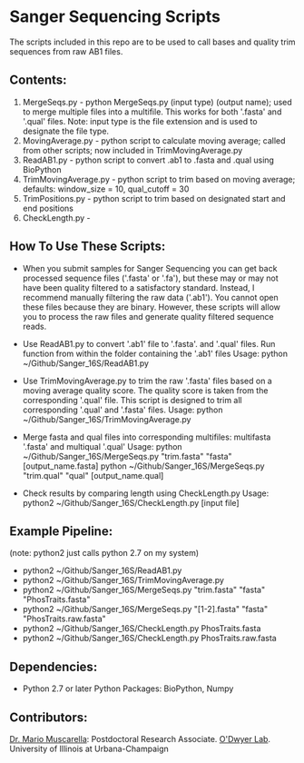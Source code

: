 # Sanger Sequencing Scripts

The scripts included in this repo are to be used to call bases and quality trim sequences from raw AB1 files.

## Contents:

1. MergeSeqs.py - python MergeSeqs.py (input type) (output name); used to merge multiple files into a multifile. This works for both '.fasta' and '.qual' files. Note: input type is the file extension and is used to designate the file type.
2. MovingAverage.py - python script to calculate moving average; called from other scripts; now included in TrimMovingAverage.py
3. ReadAB1.py - python script to convert .ab1 to .fasta and .qual using BioPython
4. TrimMovingAverage.py - python script to trim based on moving average; defaults: window_size = 10, qual_cutoff = 30
5. TrimPositions.py - python script to trim based on designated start and end positions
6. CheckLength.py -

## How To Use These Scripts:

+ When you submit samples for Sanger Sequencing you can get back processed sequence files ('.fasta' or '.fa'), but these may or may not have been quality filtered to a satisfactory standard. Instead, I recommend manually filtering the raw data ('.ab1'). You cannot open these files because they are binary. However, these scripts will allow you to process the raw files and generate quality filtered sequence reads.

+ Use ReadAB1.py to convert '.ab1' file to '.fasta'. and '.qual' files. Run function from within the folder containing the '.ab1' files
    Usage: python ~/Github/Sanger_16S/ReadAB1.py

+ Use TrimMovingAverage.py to trim the raw '.fasta' files based on a moving average quality score. The quality score is taken from the corresponding '.qual' file. This script is designed to trim all corresponding '.qual' and '.fasta' files.
    Usage: python ~/Github/Sanger_16S/TrimMovingAverage.py

+ Merge fasta and qual files into corresponding multifiles: multifasta '.fasta' and multiqual '.qual'
    Usage: python ~/Github/Sanger_16S/MergeSeqs.py "trim.fasta" "fasta" [output_name.fasta]
           python ~/Github/Sanger_16S/MergeSeqs.py "trim.qual" "qual" [output_name.qual]

+ Check results by comparing length using CheckLength.py
    Usage: python2 ~/Github/Sanger_16S/CheckLength.py [input file]


## Example Pipeline:
(note: python2 just calls python 2.7 on my system)
+ python2 ~/Github/Sanger_16S/ReadAB1.py 
+ python2 ~/Github/Sanger_16S/TrimMovingAverage.py
+ python2 ~/Github/Sanger_16S/MergeSeqs.py "trim.fasta" "fasta" "PhosTraits.fasta"
+ python2 ~/Github/Sanger_16S/MergeSeqs.py "[1-2].fasta" "fasta" "PhosTraits.raw.fasta"
+ python2 ~/Github/Sanger_16S/CheckLength.py PhosTraits.fasta
+ python2 ~/Github/Sanger_16S/CheckLength.py PhosTraits.raw.fasta

## Dependencies:
+ Python 2.7 or later
    Python Packages: BioPython, Numpy

## Contributors:

[Dr. Mario Muscarella](http://mmuscarella.github.io/): Postdoctoral Research Associate. [O'Dwyer Lab](https://publish.illinois.edu/odwyerlab/). University of Illinois at Urbana-Champaign

